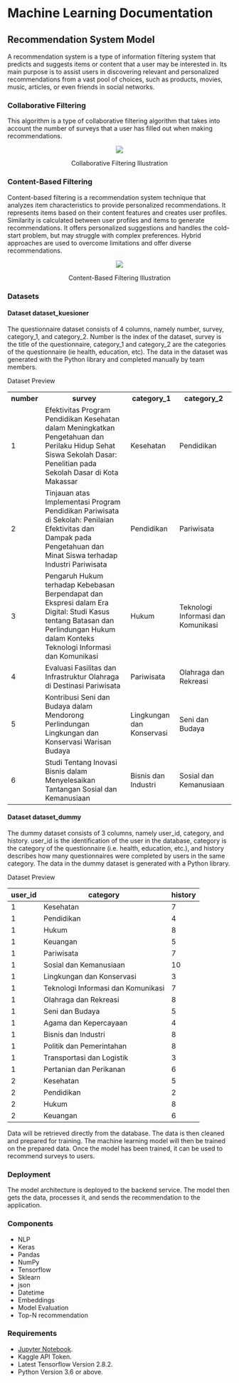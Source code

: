# Machine Learning Documentation

## Recommendation System Model
A recommendation system is a type of information filtering system that predicts and suggests items or content that a user may be interested in. Its main purpose is to assist users in discovering relevant and personalized recommendations from a vast pool of choices, such as products, movies, music, articles, or even friends in social networks.

### Collaborative Filtering
This algorithm is a type of collaborative filtering algorithm that takes into account the number of surveys that a user has filled out when making recommendations.

<p align="center"> <img src="https://github.com/zenrif/Cendakala/assets/101646114/4f201bb2-a582-4c4c-95b6-e134c0fb758e"></p>
<p align="center">Collaborative Filtering Illustration</p>

### Content-Based Filtering
Content-based filtering is a recommendation system technique that analyzes item characteristics to provide personalized recommendations. It represents items based on their content features and creates user profiles. Similarity is calculated between user profiles and items to generate recommendations. It offers personalized suggestions and handles the cold-start problem, but may struggle with complex preferences. Hybrid approaches are used to overcome limitations and offer diverse recommendations.

<p align="center"> <img src="https://github.com/zenrif/Cendakala/assets/101646114/f4c46e75-a478-4814-a2af-397af588431b"></p>
<p align="center">Content-Based Filtering Illustration</p>

### Datasets
#### Dataset dataset_kuesioner
The questionnaire dataset consists of 4 columns, namely number, survey, category_1, and category_2. Number is the index of the dataset, survey is the title of the questionnaire, category_1 and category_2 are the categories of the questionnaire (ie health, education, etc). The data in the dataset was generated with the Python library and completed manually by team members.

Dataset Preview<br>

<table>
        <tr>
            <th>number</th>
            <th>survey</th>
            <th>category_1</th>
            <th>category_2</th>
        </tr>
        <tr>
            <td>1</td>
            <td>Efektivitas Program Pendidikan Kesehatan dalam Meningkatkan Pengetahuan dan Perilaku Hidup Sehat Siswa Sekolah Dasar: Penelitian pada Sekolah Dasar di Kota Makassar</td>
            <td>Kesehatan</td>
            <td>Pendidikan</td>
        </tr>
        <tr>
            <td>2</td>
            <td>Tinjauan atas Implementasi Program Pendidikan Pariwisata di Sekolah: Penilaian Efektivitas dan Dampak pada Pengetahuan dan Minat Siswa terhadap Industri Pariwisata</td>
            <td>Pendidikan</td>
            <td>Pariwisata</td>
        </tr>
        <tr>
            <td>3</td>
            <td>Pengaruh Hukum terhadap Kebebasan Berpendapat dan Ekspresi dalam Era Digital: Studi Kasus tentang Batasan dan Perlindungan Hukum dalam Konteks Teknologi Informasi dan Komunikasi</td>
            <td>Hukum</td>
            <td>Teknologi Informasi dan Komunikasi</td>
        </tr>
        <tr>
            <td>4</td>
            <td>Evaluasi Fasilitas dan Infrastruktur Olahraga di Destinasi Pariwisata</td>
            <td>Pariwisata</td>
            <td>Olahraga dan Rekreasi</td>
        </tr>
        <tr>
            <td>5</td>
            <td>Kontribusi Seni dan Budaya dalam Mendorong Perlindungan Lingkungan dan Konservasi Warisan Budaya</td>
            <td>Lingkungan dan Konservasi</td>
            <td>Seni dan Budaya</td>
        </tr>
        <tr>
            <td>6</td>
            <td>Studi Tentang Inovasi Bisnis dalam Menyelesaikan Tantangan Sosial dan Kemanusiaan</td>
            <td>Bisnis dan Industri</td>
            <td>Sosial dan Kemanusiaan</td>
        </tr>
    </table>

#### Dataset dataset_dummy
The dummy dataset consists of 3 columns, namely user_id, category, and history. user_id is the identification of the user in the database, category is the category of the questionnaire (i.e. health, education, etc.), and history describes how many questionnaires were completed by users in the same category. The data in the dummy dataset is generated with a Python library.

Dataset Preview<br>

| user_id   | category                           | history  |
| --------- | ---------------------------------- | -------- |
| 1         | Kesehatan                          | 7        |
| 1         | Pendidikan                         | 4        |
| 1         | Hukum                              | 8        |
| 1         | Keuangan                           | 5        |
| 1         | Pariwisata                         | 7        |
| 1         | Sosial dan Kemanusiaan             | 10       |
| 1         | Lingkungan dan Konservasi          | 3        |
| 1         | Teknologi Informasi dan Komunikasi | 7        |
| 1         | Olahraga dan Rekreasi              | 8        |
| 1         | Seni dan Budaya                    | 5        |
| 1         | Agama dan Kepercayaan              | 4        |
| 1         | Bisnis dan Industri                | 8        |
| 1         | Politik dan Pemerintahan           | 8        |
| 1         | Transportasi dan Logistik          | 3        |
| 1         | Pertanian dan Perikanan            | 6        |
| 2         | Kesehatan                          | 5        |
| 2         | Pendidikan                         | 2        |
| 2         | Hukum                              | 8        |
| 2         | Keuangan                           | 6        |


Data will be retrieved directly from the database. The data is then cleaned and prepared for training. The machine learning model will then be trained on the prepared data. Once the model has been trained, it can be used to recommend surveys to users.

### Deployment
The model architecture is deployed to the backend service. The model then gets the data, processes it, and sends the recommendation to the application.

### Components
* NLP
* Keras
* Pandas
* NumPy
* Tensorflow
* Sklearn
* json
* Datetime
* Embeddings
* Model Evaluation
* Top-N recommendation

### Requirements
* [Jupyter Notebook](https://jupyter.org/install).
* Kaggle API Token.
* Latest Tensorflow Version 2.8.2.
* Python Version 3.6 or above.
